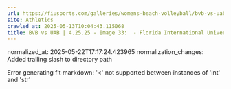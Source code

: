 ```yaml
---
url: https://fiusports.com/galleries/womens-beach-volleyball/bvb-vs-uab-4-25-25/image-33/357/62832/
site: Athletics
crawled_at: 2025-05-13T10:04:43.115068
title: BVB vs UAB | 4.25.25 - Image 33:  - Florida International University
---
```

normalized_at: 2025-05-22T17:17:24.423965
normalization_changes: Added trailing slash to directory path

Error generating fit markdown: '<' not supported between instances of 'int' and 'str'